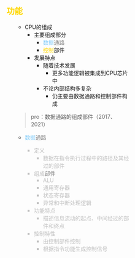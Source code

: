<div style="float: left; width: 64%; padding: 1%;">

##  <span style="color: Gold;">功能  

<ul>

- CPU的组成
  - 主要组成部分
    - <span style="color: silver;"><span style="color: LightSkyBlue;">数据</span><span style="color: gray;">通路</span>
    -  <span style="color: Gold;">控制</span>部件
  - 发展特点
    - 随着技术发展
      - 更多功能逻辑被集成到CPU芯片中
    - 不论内部结构多复杂
      - 仍主要由数据通路和控制部件构成
>pro：数据通路的组成部件（2017、2021）

- <span style="color: silver;"><span style="color: LightSkyBlue;">数据</span><span style="color: gray;">通路</span>
  - 定义
    - 数据在指令执行过程中的路径及其经过的部件
  - 组成<span style="color: gray;">部件</span>
    - ALU
    - 通用寄存器
    - 状态寄存器
    - 异常和中断处理逻辑
  - 功能特点
    - 描述信息流动的起点、中间经过的部件和终点
  - 控制特性
    - 由控制部件控制
    - 根据指令功能生成控制信号

</ul>


</div>
<div style="float: right; width: 26%; padding: 1%;">

</div>
<div style="clear: both;"></div>
